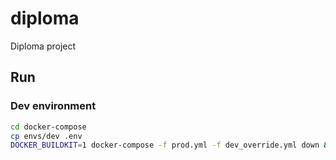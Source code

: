 # diploma
Diploma project

## Run

### Dev environment

```bash
cd docker-compose
cp envs/dev .env
DOCKER_BUILDKIT=1 docker-compose -f prod.yml -f dev_override.yml down && DOCKER_BUILDKIT=1 docker-compose -f prod.yml -f dev_override.yml up --build
```
